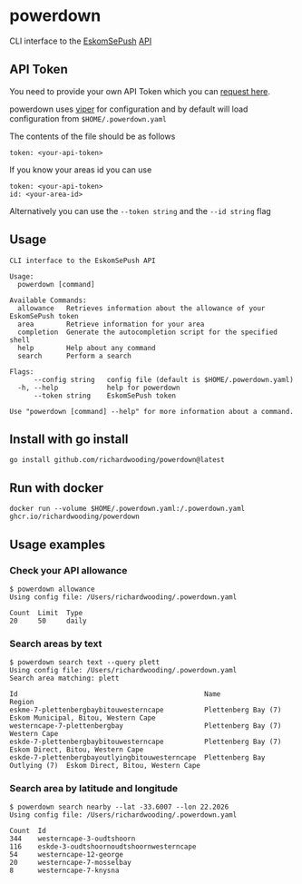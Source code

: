 # powerdown 
CLI interface to the [EskomSePush](https://sepush.co.za/) [API](https://documenter.getpostman.com/view/1296288/UzQuNk3E)
## API Token
You need to provide your own API Token which you can [request here](https://docs.google.com/forms/d/e/1FAIpQLSeZhAkhDaQX_mLT2xn41TkVjLkOH3Py3YWHi_UqQP4niOY01g/viewform).

powerdown uses [viper](https://github.com/spf13/viper) for configuration and by default will load configuration
from `$HOME/.powerdown.yaml`

The contents of the file should be as follows
```
token: <your-api-token>
```
If you know your areas id you can use
```
token: <your-api-token>
id: <your-area-id>
```

Alternatively you can use the `--token string` and the `--id string` flag 
## Usage
```
CLI interface to the EskomSePush API

Usage:
  powerdown [command]

Available Commands:
  allowance   Retrieves information about the allowance of your EskomSePush token
  area        Retrieve information for your area
  completion  Generate the autocompletion script for the specified shell
  help        Help about any command
  search      Perform a search

Flags:
      --config string   config file (default is $HOME/.powerdown.yaml)
  -h, --help            help for powerdown
      --token string    EskomSePush token

Use "powerdown [command] --help" for more information about a command.
```

## Install with go install
```
go install github.com/richardwooding/powerdown@latest
```

## Run with docker
```
docker run --volume $HOME/.powerdown.yaml:/.powerdown.yaml ghcr.io/richardwooding/powerdown
```
## Usage examples

### Check your API allowance

```
$ powerdown allowance
Using config file: /Users/richardwooding/.powerdown.yaml

Count  Limit  Type
20     50     daily
```

### Search areas by text

```
$ powerdown search text --query plett
Using config file: /Users/richardwooding/.powerdown.yaml
Search area matching: plett

Id                                              Name                          Region
eskme-7-plettenbergbaybitouwesterncape          Plettenberg Bay (7)           Eskom Municipal, Bitou, Western Cape
westerncape-7-plettenbergbay                    Plettenberg Bay (7)           Western Cape
eskde-7-plettenbergbaybitouwesterncape          Plettenberg Bay (7)           Eskom Direct, Bitou, Western Cape
eskde-7-plettenbergbayoutlyingbitouwesterncape  Plettenberg Bay Outlying (7)  Eskom Direct, Bitou, Western Cape
```
### Search area by latitude and longitude

```
$ powerdown search nearby --lat -33.6007 --lon 22.2026
Using config file: /Users/richardwooding/.powerdown.yaml

Count  Id
344    westerncape-3-oudtshoorn
116    eskde-3-oudtshoornoudtshoornwesterncape
54     westerncape-12-george
20     westerncape-7-mosselbay
8      westerncape-7-knysna
```
